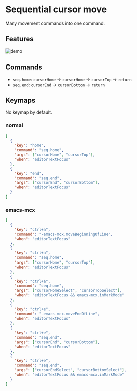 # Sequential cursor move

Many movement commands into one command.

## Features

![demo](https://i.gyazo.com/875f48d28eebf776e372907e29ec6bfe.gif)

## Commands

- `seq.home`: `cursorHome` -> `cursorHome` -> `cursorTop` -> `return`
- `seq.end`: `cursorEnd` -> `cursorBottom` -> `return`

## Keymaps

No keymap by default.

### normal

```json
[
  {
    "key": "home",
    "command": "seq.home",
    "args": ["cursorHome", "cursorTop"],
    "when": "editorTextFocus"
  },
  {
    "key": "end",
    "command": "seq.end",
    "args": ["cursorEnd", "cursorBottom"],
    "when": "editorTextFocus"
  }
]
```

### emacs-mcx

```json
[
  {
    "key": "ctrl+a",
    "command": "-emacs-mcx.moveBeginningOfLine",
    "when": "editorTextFocus"
  },
  {
    "key": "ctrl+a",
    "command": "seq.home",
    "args": ["cursorHome", "cursorTop"],
    "when": "editorTextFocus"
  },
  {
    "key": "ctrl+a",
    "command": "seq.home",
    "args": ["cursorHomeSelect", "cursorTopSelect"],
    "when": "editorTextFocus && emacs-mcx.inMarkMode"
  },
  {
    "key": "ctrl+e",
    "command": "-emacs-mcx.moveEndOfLine",
    "when": "editorTextFocus"
  },
  {
    "key": "ctrl+e",
    "command": "seq.end",
    "args": ["cursorEnd", "cursorBottom"],
    "when": "editorTextFocus"
  },
  {
    "key": "ctrl+e",
    "command": "seq.end",
    "args": ["cursorEndSelect", "cursorBottomSelect"],
    "when": "editorTextFocus && emacs-mcx.inMarkMode"
  }
]
```
